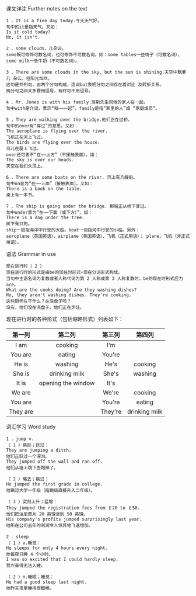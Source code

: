 课文详注 Further notes on the text  
```
1 ．It is a fine day today.今天天气好。   
句中的it是指天气。又如： 
Is it cold today? 
No, it isn't. 
``` 
```
2 ．some clouds，几朵云。 
some既可修饰可数名词，也可修饰不可数名词。如：some tables一些椅子（可数名词），
some milk一些牛奶（不可数名词）。 
```
```
3 ．There are some clouds in the sky, but the sun is shining.天空中飘着几 朵云，但阳光灿烂。 
这句是并列句，由两个分句构成，连词but表明分句之间存在着对比 及转折关系。
两分句之间大多要用逗号，有时可不用逗号。 
```
```
4 ．Mr. Jones is with his family.琼斯先生同他的家人在一起。 
句中with是介词，表示“和⋯⋯一起”。family是指“家里的人”或 “家庭成员”。 
```
```
5 ．They are walking over the bridge.他们正在过桥。 
句中的over有“穿过”的意思。又如： 
The aeroplane is flying over the river. 
飞机正在河上飞过。 
The birds are flying over the house. 
鸟儿在屋上飞过。 
over还可表不“在⋯⋯上方”（不接触表面），如： 
The sky is over our heads. 
天空在我们头顶上。 
```
```
6 ．There are some boats on the river. 河上有几艘船。 
句中on意为“在⋯⋯上面”（接触表面）。又如： 
There is a book on the table. 
桌上有一本书。 
```
```
7 ．The ship is going under the bridge. 那船正从桥下驶过。 
句中under意为“在⋯⋯下面（或下方）”。如： 
There is a dog under the tree. 
树下有只狗。 
ship一般指海洋中行驶的大船。boat一词指河中行驶的小船。另外： 
aeroplane（英国英语），airplane（美国英语），飞机（正式用语）； plane，飞机（非正式用语）。 
```
语法 Grammar in use 
```
现在进行时（ 2 ） 
现在进行时的形式是由be的现在时形式+现在分词形式构成。
当句中主语名词为复数或者人称代词为第 2 人称或第 3 人称复数时，be的现在时形式应为are。 
What are the cooks doing? Are they washing dishes? 
No, they aren't washing dishes. They're cooking. 
这些厨师在干什么？在洗盘子吗？  
没有，他们没在洗盘子。他们正在烹饪。 
```  
现在进行时的各种形式（包括缩略形式）列表如下：

| 第一列 | 第二列 | 第三列 | 第四列 |
| :----: | :----: | :----: | :----: |
|  I am  | cooking|  I'm   |  |
| You are| eating| You're |  |
|  He is | washing |  He's  | cooking |
| She is | drinking milk | She's  | washing |
|  It is | opening the window |  It's  |  |
| We are |  | We're  | cooking |
| You are|  | You're | eating |
| They are|  | They're| drinking milk |



词汇学习 Word study 
```
1 ．jump v. 
（ 1 ）跳跃；跃过： 
They are jumping a ditch. 
他们正跃过一个深沟。 
They jumped off the wall and ran off. 
他们从墙上跳下去跑掉了。 

（ 2 ）略去；跳过： 
He jumped the first grade in college. 
他跳过大学一年级（指跳级直接升入二年级）。 

（ 3 ）突然上升；猛增： 
They jumped the registration fees from ￡20 to ￡50. 
他们把注册费从 20 英镑涨到 50 英镑。 
His company's profits jumped surprisingly last year. 
他所在公司去年的利润令人惊异地飞速增加。 

2 ．sleep 
（ 1 ）v.睡觉： 
He sleeps for only 4 hours every night. 
他每夜只睡 4 个小时。 
I was so excited that I could hardly sleep. 
我兴奋得无法入睡。 

（ 2 ）n.睡眠；睡觉： 
He had a good sleep last night. 
他昨天夜里睡得很酣畅。 
```